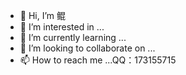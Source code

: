 - 👋 Hi, I’m 鲲
- 👀 I’m interested in ...
- 🌱 I’m currently learning ...
- 💞️ I’m looking to collaborate on ...
- 📫 How to reach me ...QQ：173155715

<!---
173155715/173155715 is a ✨ special ✨ repository because its `README.md` (this file) appears on your GitHub profile.
You can click the Preview link to take a look at your changes.
--->
